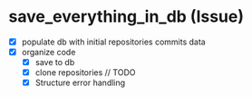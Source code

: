 # save_everything_in_db (Issue)

- [x] populate db with initial repositories commits data
- [x] organize code
  - [x] save to db
  - [x] clone repositories // TODO
  - [x] Structure error handling
